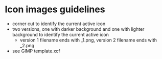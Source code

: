 # Icon images guidelines

- corner cut to identify the current active icon
- two versions, one with darker background and one with lighter background to identify the current active icon
  - version 1 filename ends with _1.png, version 2 filename ends with _2.png
- see GIMP template.xcf
